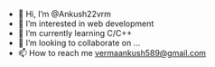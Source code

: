 - 👋 Hi, I’m @Ankush22vrm
- 👀 I’m interested in web development
- 🌱 I’m currently learning C/C++
- 💞️ I’m looking to collaborate on ...
- 📫 How to reach me vermaankush589@gmail.com
  

<!---
Ankush22vrm/Ankush22vrm is a ✨ special ✨ repository because its `README.md` (this file) appears on your GitHub profile.
You can click the Preview link to take a look at your changes.
--->
